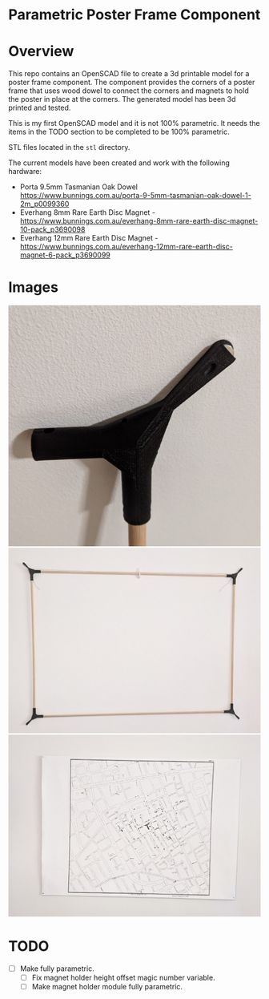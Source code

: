 # Parametric Poster Frame Component
# Overview
This repo contains an OpenSCAD file to create a 3d printable model for a poster frame component. The component provides the corners of a poster frame that uses wood dowel to connect the corners and magnets to hold the poster in place at the corners. The generated model has been 3d printed and tested.

This is my first OpenSCAD model and it is not 100% parametric. It needs the items in the TODO section to be completed to be 100% parametric.

STL files located in the `stl` directory.

The current models have been created and work with the following hardware:
- Porta 9.5mm Tasmanian Oak Dowel https://www.bunnings.com.au/porta-9-5mm-tasmanian-oak-dowel-1-2m_p0099360
- Everhang 8mm Rare Earth Disc Magnet - https://www.bunnings.com.au/everhang-8mm-rare-earth-disc-magnet-10-pack_p3690098
- Everhang 12mm Rare Earth Disc Magnet - https://www.bunnings.com.au/everhang-12mm-rare-earth-disc-magnet-6-pack_p3690099

# Images
![corner](/readme/images/corner.jpg)
![frame](/readme/images/frame.jpg)
![poster](/readme/images/poster.jpg)

# TODO
- [ ] Make fully parametric.
  - [ ] Fix magnet holder height offset magic number variable.
  - [ ] Make magnet holder module fully parametric.